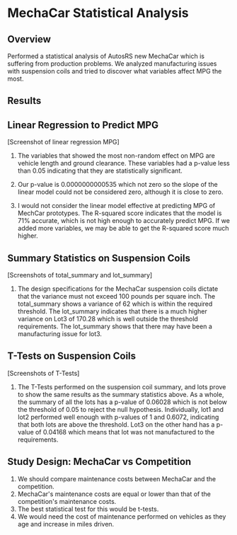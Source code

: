 # MechaCar Statistical Analysis
 
## Overview

Performed a statistical analysis of AutosRS new MechaCar which is suffering from production problems. We analyzed manufacturing issues with suspension coils and tried to discover what variables affect MPG the most. 

## Results

## Linear Regression to Predict MPG

[Screenshot of linear regression MPG]

1. The variables that showed the most non-random effect on MPG are vehicle length and ground clearance. These variables had a p-value less than 0.05 indicating that they are statistically significant. 

2. Our p-value is 0.0000000000535 which not zero so the slope of the linear model could not be considered zero, although it is close to zero. 

3. I would not consider the linear model effective at predicting MPG of MechCar prototypes. The R-squared score indicates that the model is 71% accurate, which is not high enough to accurately predict MPG. If we added more variables, we may be able to get the R-squared score much higher. 

## Summary Statistics on Suspension Coils

[Screenshots of total_summary and lot_summary]

1. The design specifications for the MechaCar suspension coils dictate that the variance must not exceed 100 pounds per square inch. The total_summary shows a variance of 62 which is within the required threshold. The lot_summary indicates that there is a much higher variance on Lot3 of 170.28 which is well outside the threshold requirements. The lot_summary shows that there may have been a manufacturing issue for lot3. 

## T-Tests on Suspension Coils

[Screenshots of T-Tests]

1. The T-Tests performed on the suspension coil summary, and lots prove to show the same results as the summary statistics above. As a whole, the summary of all the lots has a p-value of 0.06028 which is not below the threshold of 0.05 to reject the null hypothesis. Individually, lot1 and lot2 performed well enough with p-values of 1 and 0.6072, indicating that both lots are above the threshold. Lot3 on the other hand has a p-value of 0.04168 which means that lot was not manufactured to the requirements. 

## Study Design: MechaCar vs Competition

1. We should compare maintenance costs between MechaCar and the competition. 
2. MechaCar's maintenance costs are equal or lower than that of the competition's maintenance costs. 
3. The best statistical test for this would be t-tests. 
4. We would need the cost of maintenance performed on vehicles as they age and increase in miles driven. 

